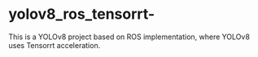# yolov8_ros_tensorrt-
This is a YOLOv8 project based on ROS implementation, where YOLOv8 uses Tensorrt acceleration.

